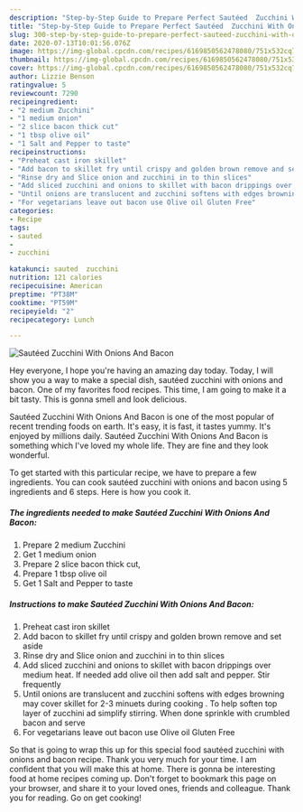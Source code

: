```yaml
---
description: "Step-by-Step Guide to Prepare Perfect Sautéed  Zucchini With Onions And Bacon"
title: "Step-by-Step Guide to Prepare Perfect Sautéed  Zucchini With Onions And Bacon"
slug: 300-step-by-step-guide-to-prepare-perfect-sauteed-zucchini-with-onions-and-bacon
date: 2020-07-13T10:01:56.076Z
image: https://img-global.cpcdn.com/recipes/6169850562478080/751x532cq70/sauteed-zucchini-with-onions-and-bacon-recipe-main-photo.jpg
thumbnail: https://img-global.cpcdn.com/recipes/6169850562478080/751x532cq70/sauteed-zucchini-with-onions-and-bacon-recipe-main-photo.jpg
cover: https://img-global.cpcdn.com/recipes/6169850562478080/751x532cq70/sauteed-zucchini-with-onions-and-bacon-recipe-main-photo.jpg
author: Lizzie Benson
ratingvalue: 5
reviewcount: 7290
recipeingredient:
- "2 medium Zucchini"
- "1 medium onion"
- "2 slice bacon thick cut"
- "1 tbsp olive oil"
- "1 Salt and Pepper to taste"
recipeinstructions:
- "Preheat cast iron skillet"
- "Add bacon to skillet fry until crispy and golden brown remove and set aside"
- "Rinse dry and Slice onion and zucchini in to thin slices"
- "Add sliced zucchini and onions to skillet with bacon drippings over  medium heat. If needed add olive oil  then add salt and pepper. Stir frequently"
- "Until onions are translucent and zucchini softens with edges browning may cover skillet for 2-3 minuets during cooking . To help soften top layer of zucchini ad simplify stirring. When done sprinkle with crumbled bacon and serve"
- "For vegetarians leave out bacon use Olive oil Gluten Free"
categories:
- Recipe
tags:
- sauted
- 
- zucchini

katakunci: sauted  zucchini 
nutrition: 121 calories
recipecuisine: American
preptime: "PT38M"
cooktime: "PT59M"
recipeyield: "2"
recipecategory: Lunch

---
```



![Sautéed  Zucchini With Onions And Bacon](https://img-global.cpcdn.com/recipes/6169850562478080/751x532cq70/sauteed-zucchini-with-onions-and-bacon-recipe-main-photo.jpg)

Hey everyone, I hope you're having an amazing day today. Today, I will show you a way to make a special dish, sautéed  zucchini with onions and bacon. One of my favorites food recipes. This time, I am going to make it a bit tasty. This is gonna smell and look delicious.



Sautéed  Zucchini With Onions And Bacon is one of the most popular of recent trending foods on earth. It's easy, it is fast, it tastes yummy. It's enjoyed by millions daily. Sautéed  Zucchini With Onions And Bacon is something which I've loved my whole life. They are fine and they look wonderful.


To get started with this particular recipe, we have to prepare a few ingredients. You can cook sautéed  zucchini with onions and bacon using 5 ingredients and 6 steps. Here is how you cook it.

<!--inarticleads1-->

##### The ingredients needed to make Sautéed  Zucchini With Onions And Bacon:

1. Prepare 2 medium Zucchini
1. Get 1 medium onion
1. Prepare 2 slice bacon thick cut,
1. Prepare 1 tbsp olive oil
1. Get 1 Salt and Pepper to taste




<!--inarticleads2-->

##### Instructions to make Sautéed  Zucchini With Onions And Bacon:

1. Preheat cast iron skillet
1. Add bacon to skillet fry until crispy and golden brown remove and set aside
1. Rinse dry and Slice onion and zucchini in to thin slices
1. Add sliced zucchini and onions to skillet with bacon drippings over  medium heat. If needed add olive oil  then add salt and pepper. Stir frequently
1. Until onions are translucent and zucchini softens with edges browning may cover skillet for 2-3 minuets during cooking . To help soften top layer of zucchini ad simplify stirring. When done sprinkle with crumbled bacon and serve
1. For vegetarians leave out bacon use Olive oil Gluten Free




So that is going to wrap this up for this special food sautéed  zucchini with onions and bacon recipe. Thank you very much for your time. I am confident that you will make this at home. There is gonna be interesting food at home recipes coming up. Don't forget to bookmark this page on your browser, and share it to your loved ones, friends and colleague. Thank you for reading. Go on get cooking!
